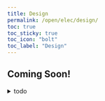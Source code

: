 ```yaml
---
title: Design
permalink: /open/elec/design/
toc: true
toc_sticky: true
toc_icon: "bolt"
toc_label: "Design"
---
```


## Coming Soon!

<details markdown=1><summary>todo</summary>

- design "considerations"
  - positioning of things close to each other
  - actually reading datasheets for suggested land pattern
  - trace width / polygon for power and high speed signals
  - link to AFI (include below in AFI)
    - high V right next to 3V3 bad
    - signals running parallel bad but difficult to prevent, may really need
      more layers
    - power lines should still be thicker, still abit sketchy
    - lmao multiplexer power with normal V not analog V
    - maybe more PCBs stacked in a 3d way as 18cm comes, else don't know how to
      fit everything

</details>
